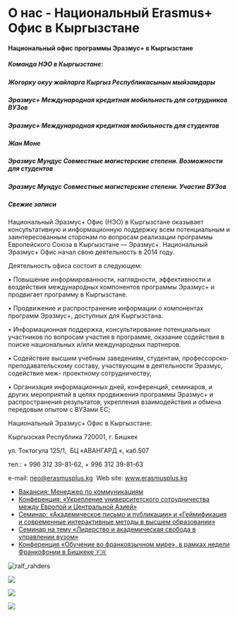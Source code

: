 # О нас - Национальный Erasmus+ Офис в Кыргызстане

#### Национальный офис программы Эразмус+ в Кыргызстане

##### Команда НЭО в Кыргызстане:

##### Жогорку окуу жайларга Кыргыз Республикасынын мыйзамдары

##### Эразмус+ Международная кредитная мобильность для сотрудников ВУЗов

##### Эразмус+ Международная кредитная мобильность для студентов

##### Жан Моне

##### Эразмус Мундус Совместные магистерские степени. Возможности для студентов

##### Эразмус Мундус Совместные магистерские степени. Участие ВУЗов

##### Свежие записи

Национальный Эразмус+ Офис (НЭО) в Кыргызстане оказывает консультативную и информационную поддержку всем потенциальным и заинтересованным сторонам по вопросам реализации программы Европейского Союза в Кыргызстане — Эразмус+.
Национальный Эразмус+ Офис начал свою деятельность в 2014 году.

Деятельность офиса состоит в следующем:

• Повышение информированности, наглядности, эффективности и воздействия международных компонентов программы Эразмус+ и продвигает программу в Кыргызстане.

• Продвижение и распространение информации о компонентах программ Эразмус+, доступных для Кыргызстана.

• Информационная поддержка, консультирование потенциальных участников по вопросам участия в программе, оказание содействия в поиске национальных и/или международных партнеров.

• Содействие высшим учебным заведениям, студентам, профессорско-преподавательскому составу, участвующим в деятельности Эразмус, содействие меж- проектному сотрудничеству,

• Организация информационных дней, конференций, семинаров, и других мероприятий в целях продвижения программы Эразмус+ и распространения результатов, укрепления взаимодействия и обмена передовым опытом с ВУЗами ЕС;







Национальный Эразмус+ Офис в Кыргызстане:

Кыргызская Республика 
 720001, г. Бишкек

ул. Токтогула 125/1, 
 БЦ «АВАНГАРД «, каб.507

тел.: + 996 312 39-81-62, + 996 312 39-81-63

e-mail: neo@erasmusplus.kg 
 Web site: www.erasmusplus.kg













* [Вакансия: Менеджер по коммуникациям](https://erasmusplus.kg/blog/2025/05/12/vacancy-communications-manager/)
* [Конференция: «Укрепление университетского сотрудничества между Европой и Центральной Азией»](https://erasmusplus.kg/blog/2025/04/24/%d0%ba%d0%be%d0%bd%d1%84%d0%b5%d1%80%d0%b5%d0%bd%d1%86%d0%b8%d1%8f-%d1%83%d0%ba%d1%80%d0%b5%d0%bf%d0%bb%d0%b5%d0%bd%d0%b8%d0%b5-%d1%83%d0%bd%d0%b8%d0%b2%d0%b5%d1%80%d1%81%d0%b8%d1%82%d0%b5/)
* [Семинар: «Академическое письмо и публикации» и «Геймификация и современные интерактивные методы в высшем образовании»](https://erasmusplus.kg/blog/2025/04/19/seminar_academic_writing_publications_gamification/)
* [Семинар на тему «Лидерство и академическая свобода в управлении вузом»](https://erasmusplus.kg/blog/2025/04/18/seminar_omurov/)
* [Конференция «Обучение во франкоязычном мире», в рамках недели Франкофонии в Бишкеке 🇫🇷](https://erasmusplus.kg/blog/2025/04/11/%d0%ba%d0%be%d0%bd%d1%84%d0%b5%d1%80%d0%b5%d0%bd%d1%86%d0%b8%d1%8f-%d0%be%d0%b1%d1%83%d1%87%d0%b5%d0%bd%d0%b8%d0%b5-%d0%b2%d0%be-%d1%84%d1%80%d0%b0%d0%bd%d0%ba%d0%be%d1%8f%d0%b7%d1%8b%d1%87/)

![ralf_rahders](https://erasmusplus.kg/wp-content/uploads/2014/12/ralf_rahders.jpg)

![](https://erasmusplus.kg/wp-content/uploads/2024/10/Gulnara_Isaeva-—-средний-размер.jpeg)

![](https://erasmusplus.kg/wp-content/uploads/2024/10/IMG_5027-2-—-средний-размер-375x500.jpeg)

![](https://erasmusplus.kg/wp-content/uploads/2024/10/photo_2024-10-03_16-47-25-410x500.jpg)

